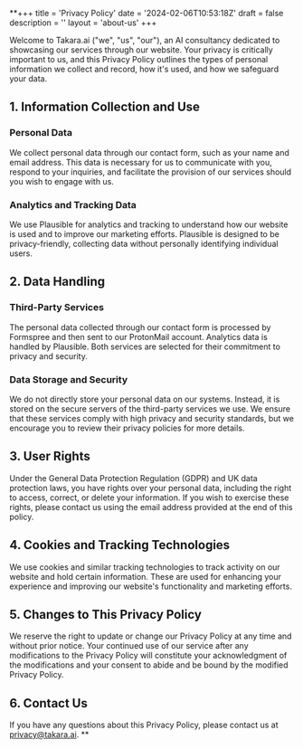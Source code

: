\*\*+++
title = 'Privacy Policy'
date = '2024-02-06T10:53:18Z'
draft = false
description = ''
layout = 'about-us'
+++

Welcome to Takara.ai ("we", "us", "our"), an AI consultancy dedicated to showcasing our services through our website. Your privacy is critically important to us, and this Privacy Policy outlines the types of personal information we collect and record, how it's used, and how we safeguard your data.

## 1. Information Collection and Use

### Personal Data

We collect personal data through our contact form, such as your name and email address. This data is necessary for us to communicate with you, respond to your inquiries, and facilitate the provision of our services should you wish to engage with us.

### Analytics and Tracking Data

We use Plausible for analytics and tracking to understand how our website is used and to improve our marketing efforts. Plausible is designed to be privacy-friendly, collecting data without personally identifying individual users.

## 2. Data Handling

### Third-Party Services

The personal data collected through our contact form is processed by Formspree and then sent to our ProtonMail account. Analytics data is handled by Plausible. Both services are selected for their commitment to privacy and security.

### Data Storage and Security

We do not directly store your personal data on our systems. Instead, it is stored on the secure servers of the third-party services we use. We ensure that these services comply with high privacy and security standards, but we encourage you to review their privacy policies for more details.

## 3. User Rights

Under the General Data Protection Regulation (GDPR) and UK data protection laws, you have rights over your personal data, including the right to access, correct, or delete your information. If you wish to exercise these rights, please contact us using the email address provided at the end of this policy.

## 4. Cookies and Tracking Technologies

We use cookies and similar tracking technologies to track activity on our website and hold certain information. These are used for enhancing your experience and improving our website's functionality and marketing efforts.

## 5. Changes to This Privacy Policy

We reserve the right to update or change our Privacy Policy at any time and without prior notice. Your continued use of our service after any modifications to the Privacy Policy will constitute your acknowledgment of the modifications and your consent to abide and be bound by the modified Privacy Policy.

## 6. Contact Us

If you have any questions about this Privacy Policy, please contact us at [privacy@takara.ai](mailto:privacy@takara.ai).
\*\*
